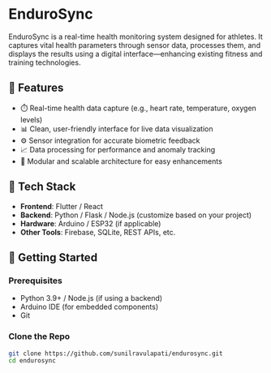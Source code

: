 # EnduroSync

EnduroSync is a real-time health monitoring system designed for athletes. It captures vital health parameters through sensor data, processes them, and displays the results using a digital interface—enhancing existing fitness and training technologies.

## 🔧 Features

- ⏱️ Real-time health data capture (e.g., heart rate, temperature, oxygen levels)
- 📊 Clean, user-friendly interface for live data visualization
- ⚙️ Sensor integration for accurate biometric feedback
- 📈 Data processing for performance and anomaly tracking
- 💾 Modular and scalable architecture for easy enhancements

## 🧠 Tech Stack

- **Frontend**: Flutter / React
- **Backend**: Python / Flask / Node.js (customize based on your project)
- **Hardware**: Arduino / ESP32 (if applicable)
- **Other Tools**: Firebase, SQLite, REST APIs, etc.

## 🚀 Getting Started

### Prerequisites

- Python 3.9+ / Node.js (if using a backend)
- Arduino IDE (for embedded components)
- Git

### Clone the Repo

```bash
git clone https://github.com/sunilravulapati/endurosync.git
cd endurosync
